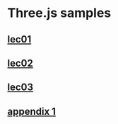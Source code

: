 # Three.js samples

## [lec01](./lec01/base10.html)

## [lec02](./lec02/base20.html)

## [lec03](./lec03/base30.html)

## [appendix 1](./lecA1/appendixA0.html)
